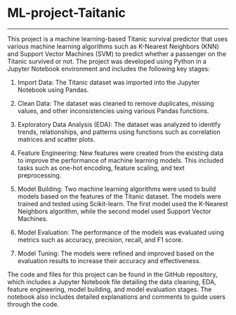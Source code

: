 # ML-project-Taitanic
---

This project is a machine learning-based Titanic survival predictor that uses various machine learning algorithms such as K-Nearest Neighbors (KNN) and Support Vector Machines (SVM) to predict whether a passenger on the Titanic survived or not. The project was developed using Python in a Jupyter Notebook environment and includes the following key stages:

1. Import Data: The Titanic dataset was imported into the Jupyter Notebook using Pandas.

2. Clean Data: The dataset was cleaned to remove duplicates, missing values, and other inconsistencies using various Pandas functions.

3. Exploratory Data Analysis (EDA): The dataset was analyzed to identify trends, relationships, and patterns using functions such as correlation matrices and scatter plots.

4. Feature Engineering: New features were created from the existing data to improve the performance of machine learning models. This included tasks such as one-hot encoding, feature scaling, and text preprocessing.

5. Model Building: Two machine learning algorithms were used to build models based on the features of the Titanic dataset. The models were trained and tested using Scikit-learn. The first model used the K-Nearest Neighbors algorithm, while the second model used Support Vector Machines.

6. Model Evaluation: The performance of the models was evaluated using metrics such as accuracy, precision, recall, and F1 score.

7. Model Tuning: The models were refined and improved based on the evaluation results to increase their accuracy and effectiveness.

The code and files for this project can be found in the GitHub repository, which includes a Jupyter Notebook file detailing the data cleaning, EDA, feature engineering, model building, and model evaluation stages. The notebook also includes detailed explanations and comments to guide users through the code.
